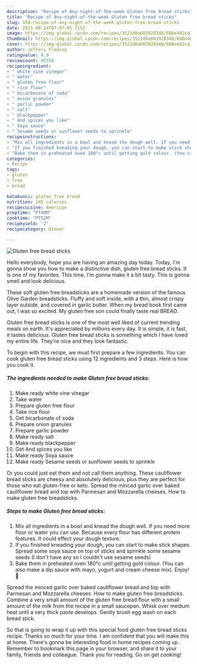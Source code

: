 ```yaml
---
description: "Recipe of Any-night-of-the-week Gluten free bread sticks"
title: "Recipe of Any-night-of-the-week Gluten free bread sticks"
slug: 550-recipe-of-any-night-of-the-week-gluten-free-bread-sticks
date: 2021-08-24T07:07:05.715Z
image: https://img-global.cpcdn.com/recipes/3521d0a603928348/680x482cq70/gluten-free-bread-sticks-recipe-main-photo.jpg
thumbnail: https://img-global.cpcdn.com/recipes/3521d0a603928348/680x482cq70/gluten-free-bread-sticks-recipe-main-photo.jpg
cover: https://img-global.cpcdn.com/recipes/3521d0a603928348/680x482cq70/gluten-free-bread-sticks-recipe-main-photo.jpg
author: Jeffery Fleming
ratingvalue: 4.9
reviewcount: 45358
recipeingredient:
- " white vine vinegar"
- " water"
- " gluten free flour"
- " rice flour"
- " bicarbonate of soda"
- " onion granules"
- " garlic powder"
- " salt"
- " blackpepper"
- " And spices you like"
- " Soya sauce"
- " Sesame seeds or sunflower seeds to sprinkle"
recipeinstructions:
- "Mix all ingredients in a bowl and knead the dough well. If you need more flour or water you can use. Because every flour has different protein features. It could effect your dough texture."
- "If you finished kneading your dough, you can start to make stick shapes. Spread some soya sauce on top of sticks and sprinkle some sesame seeds (I don&#39;t have any so I couldn&#39;t use sesame seeds)"
- "Bake them in preheated oven 180°c until getting gold colour. (You can also make a dip sauce with mayo, yogurt and cream cheese mix). Enjoy! 🥰"
categories:
- Recipe
tags:
- gluten
- free
- bread

katakunci: gluten free bread 
nutrition: 145 calories
recipecuisine: American
preptime: "PT40M"
cooktime: "PT52M"
recipeyield: "2"
recipecategory: Dinner

---
```



![Gluten free bread sticks](https://img-global.cpcdn.com/recipes/3521d0a603928348/680x482cq70/gluten-free-bread-sticks-recipe-main-photo.jpg)

Hello everybody, hope you are having an amazing day today. Today, I'm gonna show you how to make a distinctive dish, gluten free bread sticks. It is one of my favorites. This time, I'm gonna make it a bit tasty. This is gonna smell and look delicious.

These soft gluten free breadsticks are a homemade version of the famous Olive Garden breadsticks. Fluffy and soft inside, with a thin, almost crispy layer outside, and covered in garlic butter. When my bread book first came out, I was so excited. My gluten free son could finally taste real BREAD.

Gluten free bread sticks is one of the most well liked of current trending meals on earth. It's appreciated by millions every day. It is simple, it is fast, it tastes delicious. Gluten free bread sticks is something which I have loved my entire life. They're nice and they look fantastic.


To begin with this recipe, we must first prepare a few ingredients. You can cook gluten free bread sticks using 12 ingredients and 3 steps. Here is how you cook it.

<!--inarticleads1-->

##### The ingredients needed to make Gluten free bread sticks:

1. Make ready  white vine vinegar
1. Take  water
1. Prepare  gluten free flour
1. Take  rice flour
1. Get  bicarbonate of soda
1. Prepare  onion granules
1. Prepare  garlic powder
1. Make ready  salt
1. Make ready  blackpepper
1. Get  And spices you like
1. Make ready  Soya sauce
1. Make ready  Sesame seeds or sunflower seeds to sprinkle


Or you could just eat them and not call them anything. These cauliflower bread sticks are cheesy and absolutely delicious, plus they are perfect for those who eat gluten-free or keto. Spread the minced garlic over baked cauliflower bread and top with Parmesan and Mozzarella cheeses. How to make gluten free breadsticks. 

<!--inarticleads2-->

##### Steps to make Gluten free bread sticks:

1. Mix all ingredients in a bowl and knead the dough well. If you need more flour or water you can use. Because every flour has different protein features. It could effect your dough texture.
1. If you finished kneading your dough, you can start to make stick shapes. Spread some soya sauce on top of sticks and sprinkle some sesame seeds (I don&#39;t have any so I couldn&#39;t use sesame seeds)
1. Bake them in preheated oven 180°c until getting gold colour. (You can also make a dip sauce with mayo, yogurt and cream cheese mix). Enjoy! 🥰


Spread the minced garlic over baked cauliflower bread and top with Parmesan and Mozzarella cheeses. How to make gluten free breadsticks. Combine a very small amount of the gluten free bread flour with a small amount of the milk from the recipe in a small saucepan. Whisk over medium heat until a very thick paste develops. Gently brush egg wash on each bread stick. 

So that is going to wrap it up with this special food gluten free bread sticks recipe. Thanks so much for your time. I am confident that you will make this at home. There's gonna be interesting food in home recipes coming up. Remember to bookmark this page in your browser, and share it to your family, friends and colleague. Thank you for reading. Go on get cooking!
